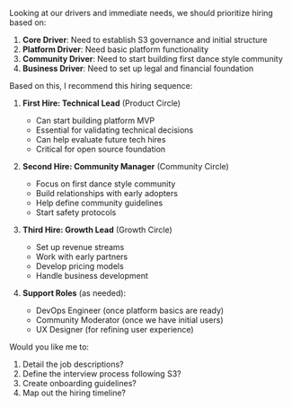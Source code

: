 Looking at our drivers and immediate needs, we should prioritize hiring based on:

1. **Core Driver**: Need to establish S3 governance and initial structure
2. **Platform Driver**: Need basic platform functionality
3. **Community Driver**: Need to start building first dance style community
4. **Business Driver**: Need to set up legal and financial foundation

Based on this, I recommend this hiring sequence:

1. **First Hire: Technical Lead** (Product Circle)

   - Can start building platform MVP
   - Essential for validating technical decisions
   - Can help evaluate future tech hires
   - Critical for open source foundation

2. **Second Hire: Community Manager** (Community Circle)

   - Focus on first dance style community
   - Build relationships with early adopters
   - Help define community guidelines
   - Start safety protocols

3. **Third Hire: Growth Lead** (Growth Circle)

   - Set up revenue streams
   - Work with early partners
   - Develop pricing models
   - Handle business development

4. **Support Roles** (as needed):
   - DevOps Engineer (once platform basics are ready)
   - Community Moderator (once we have initial users)
   - UX Designer (for refining user experience)

Would you like me to:

1. Detail the job descriptions?
2. Define the interview process following S3?
3. Create onboarding guidelines?
4. Map out the hiring timeline?
